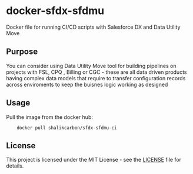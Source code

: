 # docker-sfdx-sfdmu

Docker file for running CI/CD scripts with Salesforce DX and Data Utility Move

## Purpose

You can consider using Data Utility Move tool for building pipelines on projects with FSL, CPQ , Billing or CGC - these are all data driven products having complex data models that require to transfer configuration records across enviroments to keep the buisnes logic working as designed

## Usage

Pull the image from the docker hub:

```
    docker pull shalikcarbon/sfdx-sfdmu-ci
```

## License

This project is licensed under the MIT License - see the [LICENSE](LICENSE) file for details.
